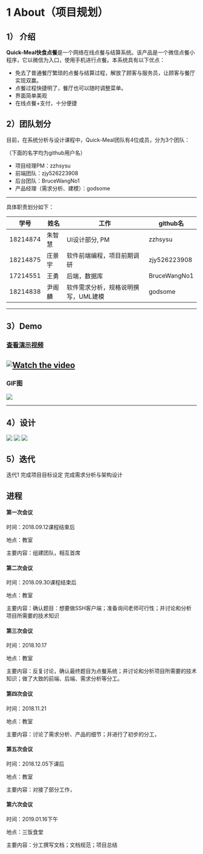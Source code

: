# 1 About（项目规划）

## 1）	介绍

**Quick-Meal快食点餐**是一个网络在线点餐与结算系统。该产品是一个微信点餐小程序，它以微信为入口，使用手机进行点餐。本系统具有以下优点：

- 免去了普通餐厅繁琐的点餐与结算过程，解放了顾客与服务员，让顾客与餐厅实现双赢。
- 点餐过程快捷明了，餐厅也可以随时调整菜单。
- 界面简单美观
- 在线点餐+支付，十分便捷



## 2）团队划分

目前，在系统分析与设计课程中，Quick-Meal团队有4位成员，分为3个团队：

（下面的名字均为github用户名）

- 项目经理PM：zzhsysu
- 前端团队：zjy526223908
- 后台团队：BruceWangNo1
- 产品经理（需求分析、建模）：godsome

------

具体职责划分如下：

| 学号     | 姓名   | 工作                                | github名     |
| -------- | ------ | ----------------------------------- | ------------ |
| 18214874 | 朱智慧 | UI设计部分, PM                      | zzhsysu      |
| 18214875 | 庄景宇 | 软件前端编程，项目前期调研          | zjy526223908 |
| 17214551 | 王勇   | 后端，数据库                        | BruceWangNo1 |
| 18214838 | 尹阁麟 | 软件需求分析，规格说明撰写，UML建模 | godsome      |

----

## 3）Demo
### [查看演示视频](https://www.meipai.com/media/1078311199)
[![Watch the video](images/index1_mini.png)](https://www.meipai.com/media/1078311199)
----
### GIF图
![](images/demo.gif)

----
## 4）设计
![](images/design_1.Jpeg)
![](images/design_2.Jpeg)
![](images/design_3.Jpeg)
## 5）迭代

迭代1
完成项目目标设定
完成需求分析与架构设计


## 进程

#### 第一次会议

时间：2018.09.12课程结束后

地点：教室

主要内容：组建团队，相互首席

#### 第二次会议

时间：2018.09.30课程结束后

地点：教室

主要内容：确认题目：想要做SSH客户端；准备询问老师可行性；并讨论和分析项目所需要的技术知识

#### 第三次会议

时间：2018.10.17

地点：教室

主要内容：反复讨论，确认最终题目为点餐系统；并讨论和分析项目所需要的技术知识；做了大致的前端、后端、需求分析等分工。

#### 第四次会议

时间：2018.11.21

地点：教室

主要内容：讨论了需求分析、产品的细节；并进行了初步的分工，

#### 第五次会议

时间：2018.12.05下课后

地点：教室

主要内容：对接了部分工作，

#### 第六次会议

时间：2019.01.16下午

地点：三饭食堂

主要内容：分工撰写文档；文档规范；项目总结
